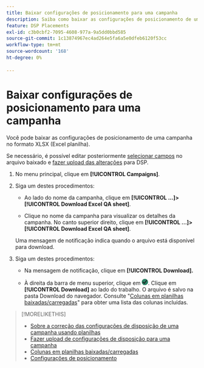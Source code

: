 ```yaml
---
title: Baixar configurações de posicionamento para uma campanha
description: Saiba como baixar as configurações de posicionamento de uma campanha usando planilhas de QA do Excel.
feature: DSP Placements
exl-id: c3b0cbf2-7095-4608-977a-9a5dd0bbd585
source-git-commit: 1c13874967ec4ad264e5fa6a5e0dfeb6120f53cc
workflow-type: tm+mt
source-wordcount: '168'
ht-degree: 0%

---
```


# Baixar configurações de posicionamento para uma campanha

Você pode baixar as configurações de posicionamento de uma campanha no formato XLSX (Excel planilha).

Se necessário, é possível editar posteriormente [selecionar campos](qa-sheet-columns.md) no arquivo baixado e [fazer upload das alterações](qa-sheet-upload.md) para DSP.

1. No menu principal, clique em **[!UICONTROL Campaigns]**.

1. Siga um destes procedimentos:

   * Ao lado do nome da campanha, clique em **[!UICONTROL ...]>[!UICONTROL Download Excel QA sheet]**.

   * Clique no nome da campanha para visualizar os detalhes da campanha. No canto superior direito, clique em **[!UICONTROL ...]>[!UICONTROL Download Excel QA sheet]**.

   Uma mensagem de notificação indica quando o arquivo está disponível para download.

1. Siga um destes procedimentos:

   * Na mensagem de notificação, clique em **[!UICONTROL Download].**

   * À direita da barra de menu superior, clique em ![Tarefas](/help/dsp/assets/downloads.png). Clique em **[!UICONTROL Download]** ao lado do trabalho.
   O arquivo é salvo na pasta Download do navegador. Consulte &quot;[Colunas em planilhas baixadas/carregadas](qa-sheet-columns.md)&quot; para obter uma lista das colunas incluídas.

>[!MORELIKETHIS]
>
>* [Sobre a correção das configurações de disposição de uma campanha usando planilhas](qa-about.md)
>* [Fazer upload de configurações de disposição para uma campanha](qa-sheet-upload.md)
>* [Colunas em planilhas baixadas/carregadas](qa-sheet-columns.md)
>* [Configurações de posicionamento](/help/dsp/campaign-management/placements/placement-settings.md)

